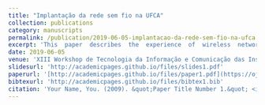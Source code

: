 ```yaml
---
title: "Implantação da rede sem fio na UFCA"
collection: publications
category: manuscripts
permalink: /publication/2019-06-05-implantacao-da-rede-sem-fio-na-ufca
excerpt: 'This  paper  describes  the  experience  of  wireless  network  deployment  at  the  Federal University of Cariri. The difficulties encountered and the solutions adopted are exposed. Some results, conclusions and future work are also presented.'
date: 2019-06-05
venue: 'XIII Workshop de Tecnologia da Informação e Comunicação das Instituições Federais de Ensino Superior'
slidesurl: 'http://academicpages.github.io/files/slides1.pdf'
paperurl: '[http://academicpages.github.io/files/paper1.pdf](https://ojs.brazilianjournals.com.br/ojs/index.php/BRJD/article/view/23767/19097)'
bibtexurl: 'http://academicpages.github.io/files/bibtex1.bib'
citation: 'Your Name, You. (2009). &quot;Paper Title Number 1.&quot; <i>Journal 1</i>. 1(1).'
---
```

